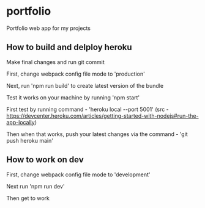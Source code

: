 # portfolio

Portfolio web app for my projects

## How to build and delploy heroku

Make final changes and run git commit

First, change webpack config file mode to 'production'

Next, run 'npm run build' to create latest version of the bundle

Test it works on your machine by running 'npm start'

First test by running command - 'heroku local --port 5001' (src - https://devcenter.heroku.com/articles/getting-started-with-nodejs#run-the-app-locally)

Then when that works, push your latest changes via the command - 'git push heroku main'


## How to work on dev

First, change webpack config file mode to 'development'

Next run 'npm run dev'

Then get to work
